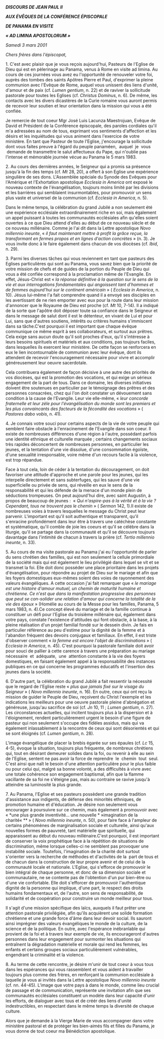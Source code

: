 ***DISCOURS DE JEAN PAUL II***

***AUX ÉVÊQUES DE LA CONFÉRENCE ÉPISCOPALE***

***DE PANAMA EN VISITE***

***« *AD LIMINA APOSTOLORUM* »***

*Samedi 3 mars 2001*

*Chers frères dans l'épiscopat,*

1. C'est avec plaisir que je vous reçois aujourd'hui, Pasteurs de l'Eglise de Dieu qui est en pèlerinage au Panama, venus à Rome en visite ad limina. Au cours de ces journées vous avez eu l'opportunité de renouveler votre foi, auprès des tombes des saints Apôtres Pierre et Paul, d'exprimer la pleine communion avec l'Evêque de Rome, auquel vous unissent des liens d'unité, d'amour et de paix (cf. *Lumen gentium*, n. 22) et de raviver la sollicitude pastorale pour toutes les Eglises (cf. *Christus Dominus*, n. 6). De même, les contacts avec les divers dicastères de la Curie romaine vous auront permis de recevoir leur soutien et leur orientation dans la mission qui vous a été confiée.

Je remercie de tout coeur Mgr José Luis Lacunza Maestrojuan, Evêque de David et Président de la Conférence épiscopale, des paroles cordiales qu'il m'a adressées au nom de tous, exprimant vos sentiments d'affection et les désirs et les inquiétudes qui vous animent dans l'exercice de votre ministère. En tant que Pasteur de toute l'Eglise, j'encourage la sollicitude dont vous faites preuve à l'égard du peuple panaméen,  auquel  je  vous  demande de transmettre le salut affectueux du Pape, qui n'oublie pas l'intense et mémorable journée vécue au Panama le 5 mars 1983.

2. Au cours des dernières années, le Seigneur qui a promis sa présence jusqu'à la fin des temps (cf. *Mt* 28, 20), a offert à son Eglise une expérience singulière de ses dons. L'Assemblée spéciale du Synode des Evêques pour l'Amérique et l'Exhortation apostolique *Ecclesia in America* ont exposé le nouveau contexte de l'évangélisation, toujours moins limité par les divisions et les barrières qui semblaient insurmontables, pour promouvoir un sens plus vaste et universel de la communion (cf. *Ecclesia in America*, n. 5).

Dans le même temps, la célébration du grand Jubilé a non seulement été une expérience ecclésiale extraordinairement riche en soi, mais également un appel puissant à toutes les communautés ecclésiales afin qu'elles soient ouvertes à ce que Dieu attend d'elles au début de ce nouveau siècle et de ce nouveau millénaire. Comme je l'ai dit dans la Lettre apostolique *Novo millennio ineunte*, « *il faut maintenant mettre à profit la grâce reçue, la transformant en fermes propos et en lignes d'action concrètes* » (n. 3). Je vous invite donc à le faire également dans chacun de vos diocèses (cf. *Ibid*, n. 29).

3. Parmi les diverses tâches qui vous reviennent en tant que pasteurs des Eglises particulières qui sont au Panama, vous savez bien que la priorité de votre mission de chefs et de guides de la portion du Peuple de Dieu qui vous a été confiée correspond à la proclamation même de l'Evangile. En effet, Jésus-Christ est « *la réponse définitive à la question sur le sens de la vie et aux interrogations fondamentales qui angoissent tant d'hommes et de femmes aujourd'hui sur le continent américain* » ( *Ecclesia in America*, n. 10). Jésus lui-même l'a fait comprendre quand il a envoyé ses disciples en les avertissant de ne rien emporter avec eux pour la route dans leur mission d'annoncer que le Royaume de Dieu est proche (cf. *Mt* 10, 7-14). Il a indiqué de la sorte que l'apôtre doit déposer toute sa confiance dans le Seigneur et dans le message de salut dont il est le détenteur, en vivant de Lui et pour Lui, sans que d'autres soutiens, intérêts ou critères humains s'immiscent dans sa tâche.C'est pourquoi il est important que chaque évêque communique ce même esprit à ses collaborateurs, et surtout aux prêtres. Cela exige sans aucun doute qu'il soit proches d'eux, qu'il s'intéresse à leurs besoins spirituels et matériels et aux conditions, pas toujours faciles, dans lesquelles ils exercent leur ministère. De cette façon se renforcera en eux le lien incontournable de communion avec leur évêque, dont ils attendent de recevoir l'encouragement nécessaire pour vivre et accomplir généreusement leur oeuvre sacerdotale.

Cela contribuera également de façon décisive à une autre des priorités de vos diocèses, qui est la promotion des vocations, et qui exige un sérieux engagement de la part de tous. Dans ce domaine, les diverses initiatives doivent être soutenues en particulier par le témoignage des prêtres et des personnes consacrées, chez qui l'on doit constater un dévouement sans condition à la cause de l'Evangile. Leur vie elle-même, « *leur concorde fraternelle et leur zèle pour l'évangélisation du monde sont les premiers et les plus convaincants des facteurs de la fécondité des vocations* » ( *Pastores dabo vobis*, n. 41).

4. Je connais votre souci pour certains aspects de la vie de votre peuple qui semblent faire obstacle à l'enracinement de l'Evangile dans son coeur. Il existe de nombreuses différences d'une région à l'autre, possédant parfois une identité ethnique et culturelle marquée ; certains changements sociaux très rapides déconcertent de nombreuses personnes, en particulier les jeunes, et la tentation d'une vie dissolue, d'une consommation égoïste, d'une sexualité irresponsable, voire même d'un recours facile à la violence, est trop répandue.

Face à tout cela, loin de céder à la tentation du découragement, on doit favoriser une attitude d'approche et une parole pour les jeunes, qui les interpelle directement et sans subterfuges, qui les sauve d'une vie superficielle ou privée de sens, qui réveille en eux le sens de la responsabilité et qui les défende de la menace d'un monde plein de séductions trompeuses. On peut aujourd'hui dire, avec saint Augustin, à propos de beaucoup de jeunes :  « *Qui n'aspire-pas à la vérité et à la vie ? Cependant, tous ne trouvent pas le chemin* » ( *Sermon* 142, 1).Il existe de nombreuses voies à travers lesquelles le message du Christ peut leur parvenir. L'important est qu'il soit authentique et transparent, qu'il s'enracine profondément dans leur être à travers une catéchèse constante et systématique, qu'il comble de joie les coeurs et qu'il se célèbre dans la liturgie, qu'il se partage dans la communauté et qu'il se découvre toujours davantage dans l'intimité de chacun à travers la prière (cf. *Tertio millennio ineunte*, n. 33).

5. Au cours de ma visite pastorale au Panama j'ai eu l'opportunité de parler du sens chrétien des familles, qui est non seulement la cellule primordiale de la société mais qui est également le lieu privilégié dans lequel se vit et se transmet la foi. Elle doit donc posséder une place prioritaire dans les projets d'évangélisation, pour répondre au projet de Dieu sur le mariage et afin que les foyers domestiques eux-mêmes soient des voies de rayonnement des valeurs évangéliques. A cette occasion j'ai fait remarquer que « *le mariage est une histoire d'amour mutuel, un chemin de maturité humaine et chrétienne. Ce n'est que dans la manifestation progressive des personnes que peut se con-solider une relation d'amour qui concerne la totalité de la vie des époux* » (Homélie au cours de la Messe pour les familles, Panama, 5 mars 1983, n. 4).Ce concept élevé du mariage et de la famille continue à constituer un défi pour l'Eglise du troisième millénaire qui, également dans votre pays, constate l'existence d'attitudes qui font obstacle, à la base, à la pleine réalisation d'un projet familial fondé sur le dessein divin. Je fais en particulier référence au peu d'estime pour la dignité de la femme et à l'abandon fréquent des devoirs conjugaux et familiaux. En effet, il est triste d'observer comment « *la femme est encore l'objet de discriminations* » ( *Ecclesia in America*, n. 45). C'est pourquoi la pastorale familiale doit avoir pour souci de pallier à cette carence à travers une préparation au mariage nécessaire  et  adéquate,  une  attention constante à la vie des foyers domestiques, en faisant également appel à la responsabilité des instances publiques en ce qui concerne les programmes éducatifs et l'insertion des jeunes dans la société.

6. D'autre part, la célébration du grand Jubilé a fait ressentir la nécessité que le regard de l'Eglise reste « *plus que jamais fixé sur le visage du Seigneur* » ( *Novo millennio ineunte*, n. 16). En outre, ceux qui ont reçu la mission de guider le Peuple de Dieu, reçoivent du Christ l'exemple et les indications les meilleurs pour une oeuvre pastorale pleine d'abnégation et généreuse, jusqu'au sacrifice de soi (cf. *Jn* 10, 11 ; *Lumen gentium*, n. 27). Les circonstances actuelles, qui incitent toujours plus à la dispersion et à l'éloignement, rendent particulièrement urgent le besoin d'une figure de pasteur qui non seulement s'occupe des fidèles assidus, mais qui va également inlassablement à la rencontre de ceux qui sont désorientés et qui se sont éloignés (cf. *Lumen gentium*, n. 28).

L'image évangélique de placer la brebis égarée sur ses épaules (cf. *Lc* 15, 4-5), évoque la situation, toujours plus fréquente, de nombreux chrétiens qui, tout en désirant demeurer solides dans la foi, ou revenir à elle au sein de l'Eglise, sentent ne pas avoir la force de reprendre  le  chemin  tout  seul. C'est ainsi que naît le besoin d'une attention particulière pour le plus faible ou pour celui qui, malgré sa bonne volonté, a des difficultés à vivre avec une totale cohérence son engagement baptismal, afin que la flamme vacillante de sa foi ne s'éteigne pas, mais au contraire se ravive jusqu'à atteindre sa luminosité la plus grande.

7. Au Panama, l'Eglise et ses pasteurs possèdent une grande tradition d'assistance aux indigents, de défense des minorités ethniques, de promotion humaine et d'éducation. Je désire non seulement vous encourager à poursuivre sur ce chemin, mais également à promouvoir avec « *une plus grande inventivité... une nouvelle * »imagination de la charité« ** » ( *Novo millennio ineunte*, n. 50), pour faire face à l'ampleur de certains phénomènes de marginalisation sociale et culturelle, ainsi qu'aux nouvelles formes de pauvreté, tant matérielle que spirituelle, qui apparaissent au début du nouveau millénaire.C'est pourquoi, il est important de conserver la voix prophétique face à la répétition de situations de discrimination, même lorsque celles-ci ne semblent pas provoquer une instabilité sociale. Toutefois, l'imagination de la charité doit surtout s'orienter vers la recherche de méthodes et d'activités de la  part de tous et de chacun dans la construction de leur propre avenir et de celui de la communauté locale et nationale. L'Eglise, qui s'efforce de promouvoir le bien intégral de chaque personne, et donc de sa dimension sociale et communautaire, ne se contente pas de l'obtention d'un pur bien-être ou d'une vie confortable. Elle doit s'efforcer de promouvoir l'authentique dignité de la personne qui implique, d'une part, le respect des droits humains fondamentaux et, de l'autre, son sens de responsabilité, de solidarité et de coopération pour construire un monde meilleur pour tous.

Il s'agit d'une mission spécifique des laïcs, auxquels il faut prêter une attention pastorale privilégiée, afin qu'ils acquièrent une solide formation chrétienne et une grande force d'âme dans leur devoir social. Ils sauront ainsi imprégner des valeurs évangéliques le monde de la culture, de la science et de la politique. En outre, avec l'espérance inébranlable qui provient de la foi et à travers leur exemple de vie, ils encourageront d'autres personnes dans leur engagement pour surmonter les situations qui entraînent la dégradation matérielle et morale qui rend les femmes, les enfants et certains groupes sociaux particulièrement vulnérables, engendrant la criminalité et la violence.

8. Au terme de cette rencontre, je désire m'unir de tout coeur à vous tous dans les espérances qui vous rassemblent et vous aident à travailler toujours plus comme des frères, en renforçant la communion ecclésiale à laquelle je vous ai invités dans la Lettre apostolique *Novo millennio ineunte* (cf. nn. 44-45). L'image que votre pays à dans le monde, comme lieu crucial de passage et de communication, représente une invitation afin que ses communautés ecclésiales constituent un modèle dans leur capacité d'unir les efforts, de dialoguer avec tous et de créér des liens d'unité indestructibles, en respectant dans le même temps la diversité de chaque culture.

Alors que je demande à la Vierge Marie de vous accompagner dans votre ministère pastoral et de protéger les bien-aimés fils et filles du Panama, je vous donne de tout coeur ma Bénédiction apostolique.